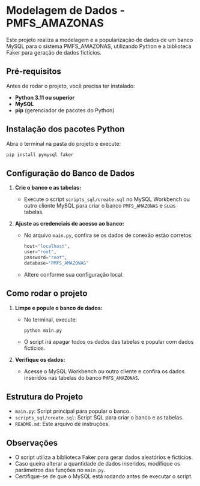 # Modelagem de Dados - PMFS_AMAZONAS

Este projeto realiza a modelagem e a popularização de dados de um banco MySQL para o sistema PMFS_AMAZONAS, utilizando Python e a biblioteca Faker para geração de dados fictícios.

## Pré-requisitos

Antes de rodar o projeto, você precisa ter instalado:

- **Python 3.11 ou superior**
- **MySQL** 
- **pip** (gerenciador de pacotes do Python)

## Instalação dos pacotes Python

Abra o terminal na pasta do projeto e execute:

```sh
pip install pymysql faker
```

## Configuração do Banco de Dados

1. **Crie o banco e as tabelas:**
   - Execute o script `scripts_sql/create.sql` no MySQL Workbench ou outro cliente MySQL para criar o banco `PMFS_AMAZONAS` e suas tabelas.

2. **Ajuste as credenciais de acesso ao banco:**
   - No arquivo `main.py`, confira se os dados de conexão estão corretos:
     ```python
     host="localhost",
     user="root",
     password="root",
     database="PMFS_AMAZONAS"
     ```
   - Altere conforme sua configuração local.

## Como rodar o projeto

1. **Limpe e popule o banco de dados:**
   - No terminal, execute:
     ```sh
     python main.py
     ```
   - O script irá apagar todos os dados das tabelas e popular com dados fictícios.

2. **Verifique os dados:**
   - Acesse o MySQL Workbench ou outro cliente e confira os dados inseridos nas tabelas do banco `PMFS_AMAZONAS`.

## Estrutura do Projeto

- `main.py`: Script principal para popular o banco.
- `scripts_sql/create.sql`: Script SQL para criar o banco e as tabelas.
- `README.md`: Este arquivo de instruções.

## Observações

- O script utiliza a biblioteca Faker para gerar dados aleatórios e fictícios.
- Caso queira alterar a quantidade de dados inseridos, modifique os parâmetros das funções no `main.py`.
- Certifique-se de que o MySQL está rodando antes de executar o script.

